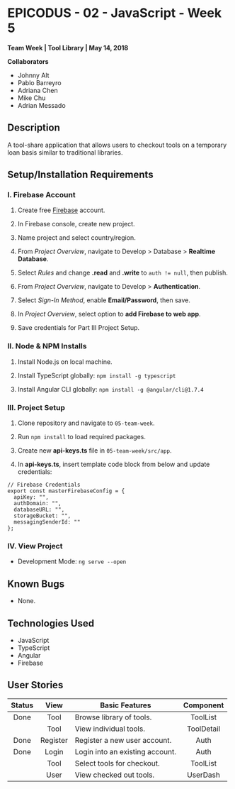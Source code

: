 # EPICODUS - 02 - JavaScript - Week 5

**Team Week | Tool Library | May 14, 2018**

**Collaborators**

- Johnny Alt
- Pablo Barreyro
- Adriana Chen
- Mike Chu
- Adrian Messado

## Description

A tool-share application that allows users to checkout tools on a temporary loan basis similar to traditional libraries.

## Setup/Installation Requirements

### I. Firebase Account

1. Create free [Firebase](http://firebase.google.com) account.

2. In Firebase console, create new project.

3. Name project and select country/region.

4. From *Project Overview*, navigate to Develop > Database > **Realtime Database**.

5. Select *Rules* and change **.read** and **.write** to `auth != null`, then publish.

6. From *Project Overview*, navigate to Develop > **Authentication**.

7. Select *Sign-In Method*, enable **Email/Password**, then save.

8. In *Project Overview*, select option to **add Firebase to web app**.

9. Save credentials for Part III Project Setup.

### II. Node & NPM Installs

1. Install Node.js on local machine.

2. Install TypeScript globally: `npm install -g typescript`

3. Install Angular CLI globally: `npm install -g @angular/cli@1.7.4`

### III. Project Setup

1. Clone repository and navigate to `05-team-week`.

2. Run `npm install` to load required packages.

3. Create new **api-keys.ts** file in `05-team-week/src/app`.

4. In **api-keys.ts**, insert template code block from below and update credentials:
```
// Firebase Credentials
export const masterFirebaseConfig = {
  apiKey: "",
  authDomain: "",
  databaseURL: "",
  storageBucket: "",
  messagingSenderId: ""
};
```

### IV. View Project

- Development Mode: `ng serve --open`

## Known Bugs

- None.

## Technologies Used

* JavaScript
* TypeScript
* Angular
* Firebase

## User Stories

| Status | View | Basic Features | Component |
| :-: | :-: | --- | :-: |
| Done | Tool | Browse library of tools. | ToolList |
| | Tool | View individual tools. | ToolDetail |
| Done | Register | Register a new user account. | Auth |
| Done | Login | Login into an existing account. | Auth |
| | Tool | Select tools for checkout. | ToolList |
| | User | View checked out tools. | UserDash |
